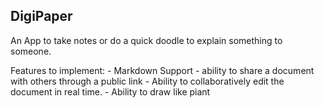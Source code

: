 
## DigiPaper

An App to take notes or do a quick doodle to explain something to someone.

Features to implement:
    - Markdown Support
    - ability to share a document with others through a public link
    - Ability to collaboratively edit the document in real time.
    - Ability to draw like piant

